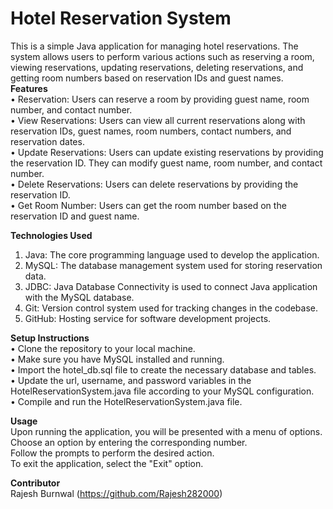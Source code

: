 # Hotel Reservation System
This is a simple Java application for managing hotel reservations. The system allows users to perform various actions such as reserving a room, viewing reservations, updating reservations, deleting reservations, and getting room numbers based on reservation IDs and guest names.
<br>
**Features**
<br>
•	Reservation: Users can reserve a room by providing guest name, room number, and contact number.<br>
•	View Reservations: Users can view all current reservations along with reservation IDs, guest names, room numbers, contact numbers, and reservation dates.<br>
•	Update Reservations: Users can update existing reservations by providing the reservation ID. They can modify guest name, room number, and contact number.<br>
•	Delete Reservations: Users can delete reservations by providing the reservation ID.<br>
•	Get Room Number: Users can get the room number based on the reservation ID and guest name.<br>

**Technologies Used**
1.	Java: The core programming language used to develop the application.
2.	MySQL: The database management system used for storing reservation data.
3.	JDBC: Java Database Connectivity is used to connect Java application with the MySQL database.
4.	Git: Version control system used for tracking changes in the codebase.
5.	GitHub: Hosting service for software development projects.

**Setup Instructions**
<br>
•	Clone the repository to your local machine.<br>
•	Make sure you have MySQL installed and running.<br>
•	Import the hotel_db.sql file to create the necessary database and tables.<br>
•	Update the url, username, and password variables in the HotelReservationSystem.java file according to your MySQL configuration.<br>
•	Compile and run the HotelReservationSystem.java file.<br>

**Usage**
<br>
Upon running the application, you will be presented with a menu of options.<br>
Choose an option by entering the corresponding number.<br>
Follow the prompts to perform the desired action.<br>
To exit the application, select the "Exit" option.<br>

**Contributor**<br>
Rajesh Burnwal (https://github.com/Rajesh282000)
 
